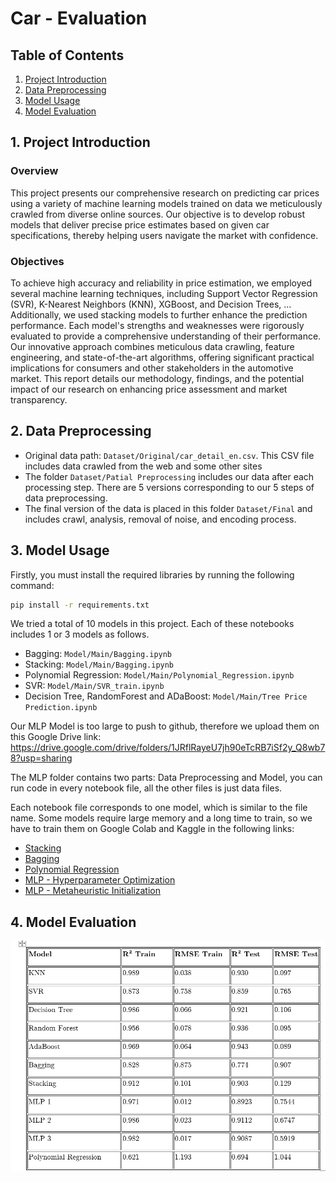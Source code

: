 # Car - Evaluation

## Table of Contents
1. [Project Introduction](#1-project-introduction)
2. [Data Preprocessing](#2-data-preprocessing)
3. [Model Usage](#3-model-usage)
4. [Model Evaluation](#4-model-evaluation)

## 1. Project Introduction

### Overview
This project presents our comprehensive research on predicting car prices using a variety of machine learning models trained on data we meticulously crawled from diverse online sources. Our objective is to develop robust models that deliver precise price estimates based on given car specifications, thereby helping users navigate the market with confidence.

### Objectives
To achieve high accuracy and reliability in price estimation, we employed several machine learning techniques, including Support Vector Regression (SVR), K-Nearest Neighbors (KNN), XGBoost, and Decision Trees, ... Additionally, we used stacking models to further enhance the prediction performance. Each model's strengths and weaknesses were rigorously evaluated to provide a comprehensive understanding of their performance. Our innovative approach combines meticulous data crawling, feature engineering, and state-of-the-art algorithms, offering significant practical implications for consumers and other stakeholders in the automotive market. This report details our methodology, findings, and the potential impact of our research on enhancing price assessment and market transparency.

## 2. Data Preprocessing
- Original data path: `Dataset/Original/car_detail_en.csv`. This CSV file includes data crawled from the web and some other sites
- The folder `Dataset/Patial Preprocessing` includes our data after each processing step. There are 5 versions corresponding to our 5 steps of data preprocessing.
- The final version of the data is placed in this folder `Dataset/Final` and includes crawl, analysis, removal of noise, and encoding process.



## 3. Model Usage
Firstly, you must install the required libraries by running the following command:

```sh
pip install -r requirements.txt
```
We tried a total of 10 models in this project. Each of these notebooks includes 1 or 3 models as follows.
   - Bagging: `Model/Main/Bagging.ipynb`
   - Stacking: `Model/Main/Bagging.ipynb`
   - Polynomial Regression: `Model/Main/Polynomial_Regression.ipynb`
   - SVR: `Model/Main/SVR_train.ipynb`
   - Decision Tree, RandomForest and ADaBoost: `Model/Main/Tree Price Prediction.ipynb`

Our MLP Model is too large to push to github, therefore we upload them on this Google Drive link: https://drive.google.com/drive/folders/1JRflRayeU7jh90eTcRB7iSf2y_Q8wb78?usp=sharing

The MLP folder contains two parts: Data Preprocessing and Model, you can run code in every notebook file, all the other files is just data files.      
     
Each notebook file corresponds to one model, which is similar to the file name. Some models require large memory and a long time to train, so we have to train them on Google Colab and Kaggle in the following links:
   - [Stacking](https://www.kaggle.com/code/quangduc3122004/stacking-car-prediction)
   - [Bagging](https://www.kaggle.com/code/quangduc3122004/bagging-ensemble-learning)
   - [Polynomial Regression](https://colab.research.google.com/drive/1WNIX-HT5t7WoxDBkCCn3ygZqvikZrRhx?usp=sharing)
   - [MLP - Hyperparameter Optimization](https://www.kaggle.com/code/tranhuudao/hyperparameteroptimizing)
   - [MLP - Metaheuristic Initialization](https://www.kaggle.com/code/tranhuudao/metaheuristic-initialization)




## 4. Model Evaluation
![Result](https://github.com/AnKun10/Car-Evaluation/blob/main/result.png)


